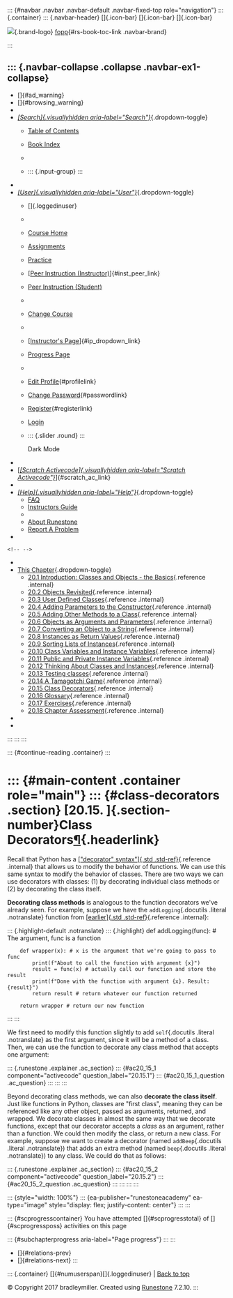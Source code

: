 ::: {#navbar .navbar .navbar-default .navbar-fixed-top role="navigation"}
::: {.container}
::: {.navbar-header}
[]{.icon-bar} []{.icon-bar} []{.icon-bar}

<div>

[![](../_static/img/RAIcon.png)](/runestone/default/user/login){.brand-logo}
[fopp](../index.html){#rs-book-toc-link .navbar-brand}

</div>
:::

::: {.navbar-collapse .collapse .navbar-ex1-collapse}
-   
-   []{#ad_warning}
-   []{#browsing_warning}
-   
-   [*[Search]{.visuallyhidden
    aria-label="Search"}*](#){.dropdown-toggle}
    -   [Table of Contents](../index.html)

    -   [Book Index](../genindex.html)

    -   

    -   ::: {.input-group}
        :::
-   
-   [*[User]{.visuallyhidden aria-label="User"}*](#){.dropdown-toggle}
    -   []{.loggedinuser}

    -   

    -   [Course Home](/ns/course/index)

    -   [Assignments](/assignment/student/chooseAssignment)

    -   [Practice](/runestone/assignments/practice)

    -   [[Peer Instruction
        (Instructor)](/runestone/peer/instructor.html)]{#inst_peer_link}

    -   [Peer Instruction (Student)](/runestone/peer/student.html)

    -   

    -   [Change Course](/runestone/default/courses)

    -   

    -   [[Instructor\'s
        Page](/runestone/admin/index)]{#ip_dropdown_link}

    -   [Progress Page](/runestone/dashboard/studentreport)

    -   

    -   [Edit Profile](/runestone/default/user/profile){#profilelink}

    -   [Change
        Password](/runestone/default/user/change_password){#passwordlink}

    -   [Register](/runestone/default/user/register){#registerlink}

    -   [Login](#)

    -   ::: {.slider .round}
        :::

        Dark Mode
-   
-   [[*[Scratch Activecode]{.visuallyhidden
    aria-label="Scratch Activecode"}*](javascript:runestoneComponents.popupScratchAC())]{#scratch_ac_link}
-   
-   [*[Help]{.visuallyhidden aria-label="Help"}*](#){.dropdown-toggle}
    -   [FAQ](http://runestoneinteractive.org/pages/faq.html)
    -   [Instructors Guide](https://guide.runestone.academy)
    -   
    -   [About Runestone](http://runestoneinteractive.org)
    -   [Report A
        Problem](/runestone/default/reportabug?course=fopp&page=ClassDecorators)
-   

```{=html}
<!-- -->
```
-   
-   [This Chapter](../index.html){.dropdown-toggle}
    -   [20.1 Introduction: Classes and Objects - the
        Basics](intro-ClassesandObjectstheBasics.html){.reference
        .internal}
    -   [20.2 Objects Revisited](ObjectsRevisited.html){.reference
        .internal}
    -   [20.3 User Defined Classes](UserDefinedClasses.html){.reference
        .internal}
    -   [20.4 Adding Parameters to the
        Constructor](ImprovingourConstructor.html){.reference .internal}
    -   [20.5 Adding Other Methods to a
        Class](AddingOtherMethodstoourClass.html){.reference .internal}
    -   [20.6 Objects as Arguments and
        Parameters](ObjectsasArgumentsandParameters.html){.reference
        .internal}
    -   [20.7 Converting an Object to a
        String](ConvertinganObjecttoaString.html){.reference .internal}
    -   [20.8 Instances as Return
        Values](InstancesasReturnValues.html){.reference .internal}
    -   [20.9 Sorting Lists of
        Instances](sorting_instances.html){.reference .internal}
    -   [20.10 Class Variables and Instance
        Variables](ClassVariablesInstanceVariables.html){.reference
        .internal}
    -   [20.11 Public and Private Instance
        Variables](PrivateInstanceVariables.html){.reference .internal}
    -   [20.12 Thinking About Classes and
        Instances](ThinkingAboutClasses.html){.reference .internal}
    -   [20.13 Testing classes](TestingClasses.html){.reference
        .internal}
    -   [20.14 A Tamagotchi Game](Tamagotchi.html){.reference .internal}
    -   [20.15 Class Decorators](ClassDecorators.html){.reference
        .internal}
    -   [20.16 Glossary](Glossary.html){.reference .internal}
    -   [20.17 Exercises](Exercises.html){.reference .internal}
    -   [20.18 Chapter Assessment](ChapterAssessment.html){.reference
        .internal}
-   
-   
:::
:::
:::

::: {#continue-reading .container}
:::

::: {#main-content .container role="main"}
::: {#class-decorators .section}
[20.15. ]{.section-number}Class Decorators[¶](#class-decorators "Permalink to this heading"){.headerlink}
=========================================================================================================

Recall that Python has a [["decorator" syntax"]{.std
.std-ref}](../AdvancedFunctions/FunctionWrappingAndDecorators.html#decorators){.reference
.internal} that allows us to modify the behavior of functions. We can
use this same syntax to modify the behavior of classes. There are two
ways we can use decorators with classes: (1) by decorating individual
class methods or (2) by decorating the class itself.

**Decorating class methods** is analogous to the function decorators
we've already seen. For example, suppose we have the
`addLogging`{.docutils .literal .notranslate} function from
[[earlier]{.std
.std-ref}](../AdvancedFunctions/FunctionWrappingAndDecorators.html#decorators){.reference
.internal}:

::: {.highlight-default .notranslate}
::: {.highlight}
    def addLogging(func): # The argument, func is a function

        def wrapper(x): # x is the argument that we're going to pass to func
            print(f"About to call the function with argument {x}")
            result = func(x) # actually call our function and store the result
            print(f"Done with the function with argument {x}. Result: {result}")
            return result # return whatever our function returned

        return wrapper # return our new function
:::
:::

We first need to modify this function slightly to add `self`{.docutils
.literal .notranslate} as the first argument, since it will be a method
of a class. Then, we can use the function to decorate any class method
that accepts one argument:

::: {.runestone .explainer .ac_section}
::: {#ac20_15_1 component="activecode" question_label="20.15.1"}
::: {#ac20_15_1_question .ac_question}
:::
:::
:::

Beyond decorating class methods, we can also **decorate the class
itself**. Just like functions in Python, classes are "first class",
meaning they can be referenced like any other object, passed as
arguments, returned, and wrapped. We decorate classes in almost the same
way that we decorate functions, except that our decorator accepts a
*class* as an argument, rather than a function. We could then modify the
class, or return a new class. For example, suppose we want to create a
decorator (named `addBeep`{.docutils .literal .notranslate}) that adds
an extra method (named `beep`{.docutils .literal .notranslate}) to any
class. We could do that as follows:

::: {.runestone .explainer .ac_section}
::: {#ac20_15_2 component="activecode" question_label="20.15.2"}
::: {#ac20_15_2_question .ac_question}
:::
:::
:::
:::

::: {style="width: 100%"}
::: {ea-publisher="runestoneacademy" ea-type="image" style="display: flex; justify-content: center"}
:::
:::

::: {#scprogresscontainer}
You have attempted []{#scprogresstotal} of []{#scprogressposs}
activities on this page

::: {#subchapterprogress aria-label="Page progress"}
:::
:::

-   [[](Tamagotchi.html)]{#relations-prev}
-   [[](Glossary.html)]{#relations-next}
:::

::: {.container}
[]{#numuserspan}[]{.loggedinuser} \| [Back to top](#)

© Copyright 2017 bradleymiller. Created using
[Runestone](http://runestoneinteractive.org/) 7.2.10.
:::
